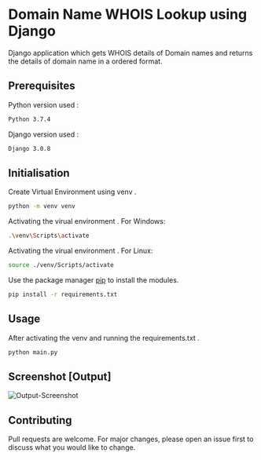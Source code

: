 # Domain Name WHOIS Lookup using Django

Django application which gets WHOIS details of Domain names and returns the details of domain name in a ordered format. 

## Prerequisites
  Python version used  : 
```bash 
Python 3.7.4
```
  Django version used  : 
```bash 
Django 3.0.8
```
## Initialisation

Create Virtual Environment using venv .

```bash
python -m venv venv
```
Activating the virual environment .
For Windows:
```bash
.\venv\Scripts\activate
```
Activating the virual environment .
For Linux:
```bash
source ./venv/Scripts/activate
```
Use the package manager [pip](https://pip.pypa.io/en/stable/) to install the modules.

```bash
pip install -r requirements.txt
```
## Usage

After activating the venv and running the requirements.txt .

```bash
python main.py
```
## Screenshot [Output]

![Output-Screenshot](https://github.com/theharishpro/django-whois-lookup/blob/main/screenshot-output.png?raw=false)


## Contributing
Pull requests are welcome. For major changes, please open an issue first to discuss what you would like to change.
